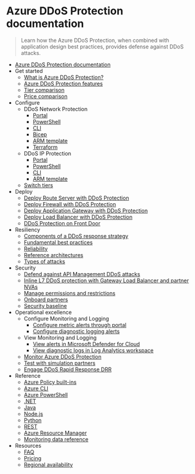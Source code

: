 # Azure DDoS Protection documentation
> Learn how the Azure DDoS Protection, when combined with application design best practices, provides defense against DDoS attacks.
  - [Azure DDoS Protection documentation](https://learn.microsoft.com/en-us/azure/ddos-protection/)
  - Get started
    - [What is Azure DDoS Protection?](https://learn.microsoft.com/en-us/azure/ddos-protection/ddos-protection-overview)
    - [Azure DDoS Protection features](https://learn.microsoft.com/en-us/azure/ddos-protection/ddos-protection-features)
    - [Tier comparison](https://learn.microsoft.com/en-us/azure/ddos-protection/ddos-protection-sku-comparison)
    - [Price comparison](https://learn.microsoft.com/en-us/azure/ddos-protection/ddos-pricing-guide)
  - Configure
    - DDoS Network Protection
      - [Portal](https://learn.microsoft.com/en-us/azure/ddos-protection/manage-ddos-protection)
      - [PowerShell](https://learn.microsoft.com/en-us/azure/ddos-protection/manage-ddos-protection-powershell)
      - [CLI](https://learn.microsoft.com/en-us/azure/ddos-protection/manage-ddos-protection-cli)
      - [Bicep](https://learn.microsoft.com/en-us/azure/ddos-protection/manage-ddos-protection-bicep)
      - [ARM template](https://learn.microsoft.com/en-us/azure/ddos-protection/manage-ddos-protection-template)
      - [Terraform](https://learn.microsoft.com/en-us/azure/ddos-protection/manage-ddos-protection-terraform)
    - DDoS IP Protection
      - [Portal](https://learn.microsoft.com/en-us/azure/ddos-protection/manage-ddos-ip-protection-portal)
      - [PowerShell](https://learn.microsoft.com/en-us/azure/ddos-protection/manage-ddos-protection-powershell-ip)
      - [CLI](https://learn.microsoft.com/en-us/azure/ddos-protection/manage-ddos-ip-protection-cli)
      - [ARM template](https://learn.microsoft.com/en-us/azure/ddos-protection/manage-ddos-ip-protection-template)
    - [Switch tiers](https://learn.microsoft.com/en-us/azure/ddos-protection/ddos-switch-ddos-protection-tier)
  - Deploy
    - [Deploy Route Server with DDoS Protection](https://learn.microsoft.com/en-us/azure/route-server/tutorial-protect-route-server-ddos?toc=/azure/ddos-protection/TOC.json)
    - [Deploy Firewall with DDoS Protection](https://learn.microsoft.com/en-us/azure/firewall/tutorial-protect-firewall-ddos?toc=/azure/ddos-protection/TOC.json)
    - [Deploy Application Gateway with DDoS Protection](https://learn.microsoft.com/en-us/azure/application-gateway/tutorial-protect-application-gateway-ddos?toc=/azure/ddos-protection/TOC.json)
    - [Deploy Load Balancer with DDoS Protection](https://learn.microsoft.com/en-us/azure/load-balancer/tutorial-protect-load-balancer-ddos?toc=/azure/ddos-protection/TOC.json)
    - [DDoS Protection on Front Door](https://learn.microsoft.com/en-us/azure/frontdoor/front-door-ddos?toc=/azure/ddos-protection/TOC.json)
  - Resiliency
    - [Components of a DDoS response strategy](https://learn.microsoft.com/en-us/azure/ddos-protection/ddos-response-strategy)
    - [Fundamental best practices](https://learn.microsoft.com/en-us/azure/ddos-protection/fundamental-best-practices)
    - [Reliability](https://learn.microsoft.com/en-us/azure/reliability/reliability-ddos?toc=/azure/ddos-protection/TOC.json)
    - [Reference architectures](https://learn.microsoft.com/en-us/azure/ddos-protection/ddos-protection-reference-architectures)
    - [Types of attacks](https://learn.microsoft.com/en-us/azure/ddos-protection/types-of-attacks)
  - Security
    - [Defend against API Management DDoS attacks](https://learn.microsoft.com/en-us/azure/api-management/protect-with-ddos-protection?toc=/azure/ddos-protection/TOC.json)
    - [Inline L7 DDoS protection with Gateway Load Balancer and partner NVAs](https://learn.microsoft.com/en-us/azure/ddos-protection/inline-protection-glb)
    - [Manage permissions and restrictions](https://learn.microsoft.com/en-us/azure/ddos-protection/manage-permissions)
    - [Onboard partners](https://learn.microsoft.com/en-us/azure/ddos-protection/ddos-protection-partner-onboarding)
    - [Security baseline](https://learn.microsoft.com/security/benchmark/azure/baselines/azure-ddos-protection-security-baseline?toc=%2fazure%2fddos-protection%2ftoc.json?toc=/azure/ddos-protection/TOC.json)
  - Operational excellence
    - Configure Monitoring and Logging
      - [Configure metric alerts through portal](https://learn.microsoft.com/en-us/azure/ddos-protection/alerts)
      - [Configure diagnostic logging alerts](https://learn.microsoft.com/en-us/azure/ddos-protection/ddos-diagnostic-alert-templates)
    - View Monitoring and Logging
      - [View alerts in Microsoft Defender for Cloud](https://learn.microsoft.com/en-us/azure/ddos-protection/ddos-view-alerts-defender-for-cloud)
      - [View diagnostic logs in Log Analytics workspace](https://learn.microsoft.com/en-us/azure/ddos-protection/ddos-view-diagnostic-logs)
    - [Monitor Azure DDoS Protection](https://learn.microsoft.com/en-us/azure/ddos-protection/monitor-ddos-protection)
    - [Test with simulation partners](https://learn.microsoft.com/en-us/azure/ddos-protection/test-through-simulations)
    - [Engage DDoS Rapid Response DRR](https://learn.microsoft.com/en-us/azure/ddos-protection/ddos-rapid-response)
  - Reference
    - [Azure Policy built-ins](https://learn.microsoft.com/en-us/azure/ddos-protection/policy-reference)
    - [Azure CLI](https://learn.microsoft.com/cli/azure/network/ddos-protection)
    - [Azure PowerShell](https://learn.microsoft.com/powershell/module/Az.Network/New-AzDdosProtectionPlan)
    - [.NET](https://learn.microsoft.com/dotnet/api/)
    - [Java](https://learn.microsoft.com/java/api/)
    - [Node.js](https://azure.microsoft.com/develop/nodejs/)
    - [Python](https://azure.microsoft.com/develop/python/)
    - [REST](https://learn.microsoft.com/rest/api/virtualnetwork/ddosprotectionplans)
    - [Azure Resource Manager](https://learn.microsoft.com/en-us/azure/azure-resource-manager/management/overview)
    - [Monitoring data reference](https://learn.microsoft.com/en-us/azure/ddos-protection/monitor-ddos-protection-reference)
  - Resources
    - [FAQ](https://learn.microsoft.com/en-us/azure/ddos-protection/ddos-faq.yml)
    - [Pricing](https://azure.microsoft.com/pricing/details/ddos-protection/)
    - [Regional availability](https://azure.microsoft.com/global-infrastructure/services/?products=ddos-protection)
